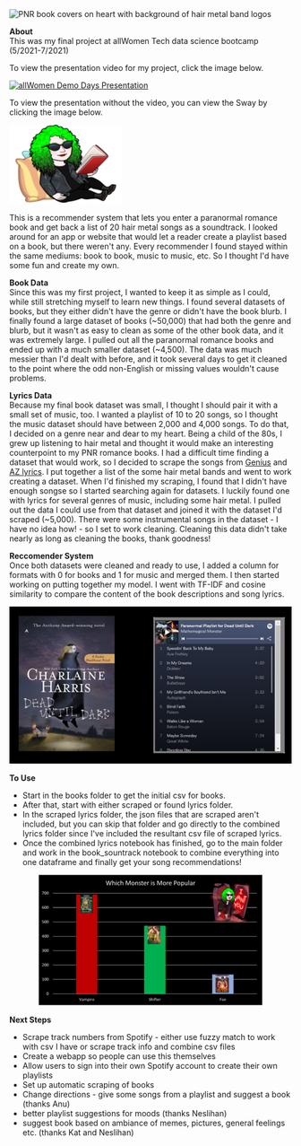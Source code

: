 <img src = "img/heart_hair.png"  alt = "PNR book covers on heart with background of hair metal band logos" width = "400">

**About**  
This was my final project at allWomen Tech data science bootcamp (5/2021-7/2021)

To view the presentation video for my project, click the image below.

<a href="https://youtu.be/Ke0LeeY-LK8?t=1367"><img src="https://i3.ytimg.com/vi/Ke0LeeY-LK8/0.jpg" alt="allWomen Demo Days Presentation" width="200" target = _blank></a>

To view the presentation without the video, you can view the Sway by clicking the image below.

<a href = "https://sway.office.com/W0qWgUcxXmIMwpbV?ref=Link&loc=mysways"><img src = "img/reading.png"  alt = "Sway Presentation of Paranormal Playlist" width = "200" target = _blank></a>

This is a recommender system that lets you enter a paranormal romance book and get back a list of 20 hair metal songs as a soundtrack. I looked around for an app or website that would let a reader create a playlist based on a book, but there weren't any. Every recommender I found stayed within the same mediums: book to book, music to music, etc. So I thought I'd have some fun and create my own. 

**Book Data**  
Since this was my first project, I wanted to keep it as simple as I could, while still stretching myself to learn new things. I found several datasets of books, but they either didn't have the genre or didn't have the book blurb. I finally found a large dataset of books (~50,000) that had both the genre and blurb, but it wasn't as easy to clean as some of the other book data, and it was extremely large. I pulled out all the paranormal romance books and ended up with a much smaller dataset (~4,500). The data was much messier than I'd dealt with before, and it took several days to get it cleaned to the point where the odd non-English or missing values wouldn't cause problems. 

**Lyrics Data**  
Because my final book dataset was small, I thought I should pair it with a small set of music, too. I wanted a playlist of 10 to 20 songs, so I thought the music dataset should have between 2,000 and 4,000 songs. To do that, I decided on a genre near and dear to my heart. Being a child of the 80s, I grew up listening to hair metal and thought it would make an interesting counterpoint to my PNR romance books. I had a difficult time finding a dataset that would work, so I decided to scrape the songs from [Genius](https://genius.com/) and [AZ lyrics](https://www.azlyrics.com/). I put together a list of the some hair metal bands and went to work creating a dataset. When I'd finished my scraping, I found that I didn't have enough songse so I started searching again for datasets. I luckily found one with lyrics for several genres of music, including some hair metal. I pulled out the data I could use from that dataset and joined it with the dataset I'd scraped (~5,000). There were some instrumental songs in the dataset - I have no idea how! - so I set to work cleaning. Cleaning this data didn't take nearly as long as cleaning the books, thank goodness! 

**Reccomender System**  
Once both datasets were cleaned and ready to use, I added a column for formats with 0 for books and 1 for music and merged them. I then started working on putting together my model. I went with TF-IDF and cosine similarity to compare the content of the book descriptions and song lyrics. 

![book cover with playlist for book](/img/Slide2.png)

**To Use**
- Start in the books folder to get the initial csv for books.
- After that, start with either scraped or found lyrics folder. 
- In the scraped lyrics folder, the json files that are scraped aren't included, but you can skip that folder and go directly to the combined lyrics folder since I've included the resultant csv file of scraped lyrics. 
- Once the combined lyrics notebook has finished, go to the main folder and work in the book_sountrack notebook to combine everything into one dataframe and finally get your song recommendations!

<div align = "center"><img src = "img/pop_monstersm.png"  alt = "bar chart showing most popular monsters are vampires" width = "400"></div>

**Next Steps**
+ Scrape track numbers from Spotify - either use fuzzy match to work with csv I have or scrape track info and combine csv files
+ Create a webapp so people can use this themselves
+ Allow users to sign into their own Spotify account to create their own playlists
+ Set up automatic scraping of books
+ Change directions - give some songs from a playlist and suggest a book (thanks Anu)
+ better playlist suggestions for moods (thanks Neslihan)
+ suggest book based on ambiance of memes, pictures, general feelings etc. (thanks Kat and Neslihan)
